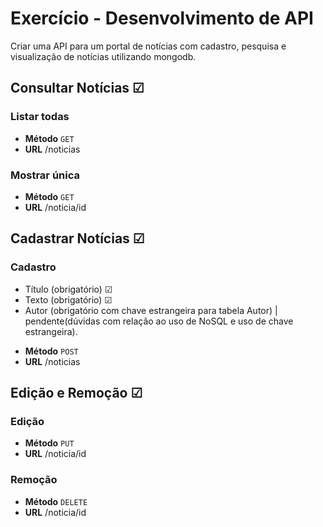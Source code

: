 # Exercício - Desenvolvimento de API 
 Criar uma API para um portal de notícias com cadastro, pesquisa e visualização de notícias utilizando mongodb.
 ## Consultar Notícias ☑
 ### Listar todas
 * **Método**
 `GET`
 * **URL**
  /noticias
 ### Mostrar única
 * **Método**
 `GET`
 * **URL**
 /noticia/id
## Cadastrar Notícias ☑
 ### Cadastro
 - Título (obrigatório) ☑
 - Texto (obrigatório) ☑
 - Autor (obrigatório com chave estrangeira para tabela Autor) | 
     pendente(dúvidas com relação ao uso de NoSQL e uso de chave estrangeira).
  * **Método**
 `POST`
 * **URL**
 /noticias
 ## Edição e Remoção ☑
 ### Edição
  * **Método**
 `PUT`
  * **URL**
 /noticia/id
 ### Remoção
 * **Método**
 `DELETE`
  * **URL**
 /noticia/id
